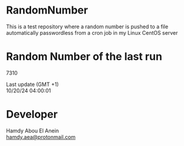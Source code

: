 # RandomNumber    
This is a test repository where a random number is pushed to a file automatically passwordless from a cron job in my Linux CentOS server    
# Random Number of the last run   
7310
      
Last update (GMT +1)    
10/20/24 04:00:01
# Developer    
Hamdy Abou El Anein   
hamdy.aea@protonmail.com
